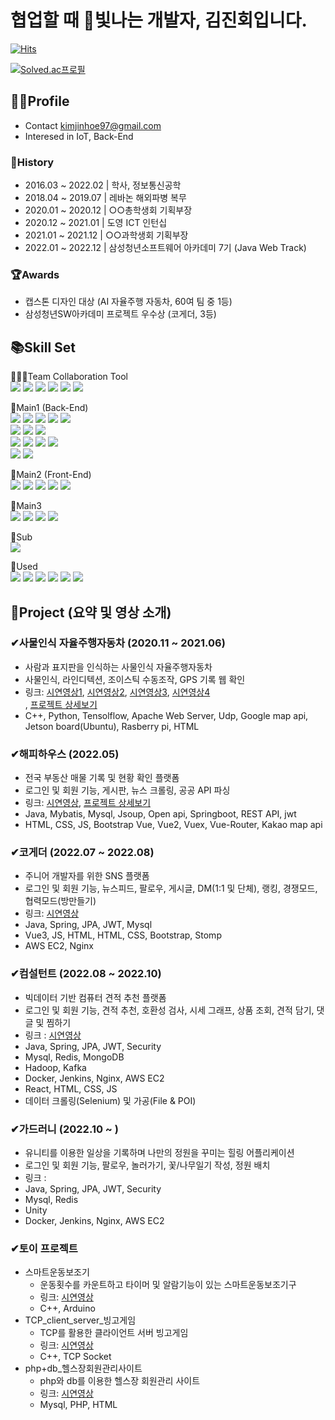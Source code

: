 # 협업할 때 🎇빛나는 개발자, 김진회입니다.
[![Hits](https://hits.seeyoufarm.com/api/count/incr/badge.svg?url=https%3A%2F%2Fgithub.com%2FKimJinHoe&count_bg=%23BE83E1&title_bg=%2370329E&icon=&icon_color=%23E7E7E7&title=%EB%B0%A9%EB%AC%B8%EC%9E%90%EC%88%98&edge_flat=false)](https://hits.seeyoufarm.com)

[![Solved.ac프로필](http://mazassumnida.wtf/api/v2/generate_badge?boj=kku64r)](https://solved.ac/kku64r)
## 👨‍💼Profile
- Contact kimjinhoe97@gmail.com
- Interesed in IoT, Back-End
### 📆History
- 2016.03 ~ 2022.02 | 학사, 정보통신공학
- 2018.04 ~ 2019.07 | 레바논 해외파병 복무
- 2020.01 ~ 2020.12 | ○○총학생회 기획부장
- 2020.12 ~ 2021.01 | 도영 ICT 인턴십
- 2021.01 ~ 2021.12 | ○○과학생회 기획부장
- 2022.01 ~ 2022.12 | 삼성청년소프트웨어 아카데미 7기 (Java Web Track) 
### 🏆Awards
- 캡스톤 디자인 대상 (AI 자율주행 자동차, 60여 팀 중 1등)
- 삼성청년SW아카데미 프로젝트 우수상 (코게더, 3등)

## 📚Skill Set
👨‍👦‍👦Team Collaboration Tool<br>
<img src="https://img.shields.io/badge/gitlab-FC6D26?style=for-the-badge&logo=gitlab&logoColor=white&width=20px"> <!-- 깃랩 -->
<img src="https://img.shields.io/badge/Jira-0052CC?style=for-the-badge&logo=jira software&logoColor=white&width=20px"> <!-- 지라 -->
<img src="https://img.shields.io/badge/notion-F24E1E?style=for-the-badge&logo=notion&logoColor=white&width=20px"> <!-- 노션 -->
<img src="https://img.shields.io/badge/postman-FF6C37?style=for-the-badge&logo=postman&logoColor=white&width=20px"> <!-- 포스트맨 -->
<img src="https://img.shields.io/badge/rest docs-6DB33F?style=for-the-badge&logo=rest docs&logoColor=white&width=20px"> <!-- rest docs -->
<img src="https://img.shields.io/badge/figma-F24E1E?style=for-the-badge&logo=rest docs&logoColor=white&width=20px"> <!-- 피그마 -->

🌱Main1 (Back-End)<br>
<img src="https://img.shields.io/badge/JAVA-007396?style=for-the-badge&logo=java&logoColor=white&width=20px"> <!-- 자바 -->
<img src="https://img.shields.io/badge/JPA-000000?style=for-the-badge&logo=JPA&logoColor=white"> <!-- 스프링 -->
<img src="https://img.shields.io/badge/Spring-6DB33F?style=for-the-badge&logo=Spring&logoColor=white"> <!-- JPA -->
<img src="https://img.shields.io/badge/JSP-F37626?style=for-the-badge&logo=JSP&logoColor=white"> <!-- JSP -->
<img src="https://img.shields.io/badge/mybatis-E7352C?style=for-the-badge&logo=mybatis&logoColor=white"> <!-- mybatis -->
<br>
<img src="https://img.shields.io/badge/mysql-4479A1?style=for-the-badge&logo=mysql&logoColor=white"> <!-- mysql -->
<img src="https://img.shields.io/badge/mongodb-47A248?style=for-the-badge&logo=mongodb&logoColor=white"> <!-- mongodb -->
<img src="https://img.shields.io/badge/redis-DC382D?style=for-the-badge&logo=redis&logoColor=white"> <!-- redis -->
<br>
<img src="https://img.shields.io/badge/amazon ec2-FF9900?style=for-the-badge&logo=amazon ec2&logoColor=white"> <!-- aws ec2 -->
<img src="https://img.shields.io/badge/docker-2496ED?style=for-the-badge&logo=docker&logoColor=white"> <!-- docker -->
<img src="https://img.shields.io/badge/jenkins-D24939?style=for-the-badge&logo=jenkins&logoColor=white"> <!-- jenkins -->
<img src="https://img.shields.io/badge/nginx-009639?style=for-the-badge&logo=nginx&logoColor=white"> <!-- nginx -->
<br>
<img src="https://img.shields.io/badge/gradle-02303A?style=for-the-badge&logo=gradle&logoColor=white"> <!-- gradle -->
<img src="https://img.shields.io/badge/maven-C71A36?style=for-the-badge&logo=apache maven&logoColor=white"> <!-- maven -->

🌱Main2 (Front-End)<br>
<img src="https://img.shields.io/badge/vue.js-4FC08D?style=for-the-badge&logo=vue.js&logoColor=white"> <!-- vue -->
<img src="https://img.shields.io/badge/javascript-F7DF1E?style=for-the-badge&logo=javascript&logoColor=black"> <!-- js -->
<img src="https://img.shields.io/badge/html-E34F26?style=for-the-badge&logo=html5&logoColor=white"> <!-- html -->
<img src="https://img.shields.io/badge/css-1572B6?style=for-the-badge&logo=css3&logoColor=white"> <!-- css -->
<img src="https://img.shields.io/badge/bootstrap-7952B3?style=for-the-badge&logo=bootstrap&logoColor=white"> <!-- bootstrap -->

🌱Main3<br>
<img src="https://img.shields.io/badge/C++-00599C?style=for-the-badge&logo=C++&logoColor=white">
<img src="https://img.shields.io/badge/Raspberry Pi-A22846?style=for-the-badge&logo=Raspberry Pi&logoColor=white">
<img src="https://img.shields.io/badge/Arduino-00979D?style=for-the-badge&logo=Arduino&logoColor=white">
<img src="https://img.shields.io/badge/Linux-FCC624?style=for-the-badge&logo=Linux&logoColor=white">

🌱Sub<br>
<img src="https://img.shields.io/badge/Python-3776AB?style=for-the-badge&logo=Python&logoColor=black">

🌱Used<br>
<img src="https://img.shields.io/badge/TensorFlow-FF6F00?style=for-the-badge&logo=TensorFlow&logoColor=white">
<img src="https://img.shields.io/badge/YOLO-00FFFF?style=for-the-badge&logo=YOLO&logoColor=white">
<img src="https://img.shields.io/badge/jquery-0769AD?style=for-the-badge&logo=jquery&logoColor=white">
<img src="https://img.shields.io/badge/JWT-000000?style=for-the-badge&logo=JSON Web Tokens&logoColor=white">
<img src="https://img.shields.io/badge/Node.js-339933?style=for-the-badge&logo=Node.js&logoColor=white">
<img src="https://img.shields.io/badge/PHP-777BB4?style=for-the-badge&logo=PHP&logoColor=white">




## 📑Project (요약 및 영상 소개)
### ✔사물인식 자율주행자동차 (2020.11 ~ 2021.06)
- 사람과 표지판을 인식하는 사물인식 자율주행자동차
- 사물인식, 라인디텍션, 조이스틱 수동조작, GPS 기록 웹 확인
- 링크: <a href="https://youtu.be/qqEinrXe1Xc">시연영상1</a>, <a href="https://youtu.be/dDcg7obU7f8">시연영상2</a>, <a href="https://youtu.be/HmNBLpgIgf8">시연영상3</a>, <a href="https://youtu.be/qWFQqPSNTcI">시연영상4</a><br>, <a href="https://github.com/KimJinHoe/Object-Detection-Selft-driving-car">프로젝트 상세보기</a>
- C++, Python, Tensolflow, Apache Web Server, Udp, Google map api, Jetson board(Ubuntu), Rasberry pi, HTML

### ✔해피하우스 (2022.05)
- 전국 부동산 매물 기록 및 현황 확인 플랫폼
- 로그인 및 회원 기능, 게시판, 뉴스 크롤링, 공공 API 파싱
- 링크: <a href="https://youtu.be/gKxUcRZ2uz0">시연영상</a>, <a href="https://github.com/KimJinHoe/happyhouse">프로젝트 상세보기</a> <br>
- Java, Mybatis, Mysql, Jsoup, Open api, Springboot, REST API, jwt
- HTML, CSS, JS, Bootstrap Vue, Vue2, Vuex, Vue-Router, Kakao map api

### ✔코게더 (2022.07 ~ 2022.08)
- 주니어 개발자를 위한 SNS 플랫폼
- 로그인 및 회원 기능, 뉴스피드, 팔로우, 게시글, DM(1:1 및 단체), 랭킹, 경쟁모드, 협력모드(방만들기)
- 링크: <a href="https://youtu.be/CAdFhVhvNr4">시연영상</a><br>
- Java, Spring, JPA, JWT, Mysql
- Vue3, JS, HTML, HTML, CSS, Bootstrap, Stomp
- AWS EC2, Nginx

### ✔컴설턴트 (2022.08 ~ 2022.10)
- 빅데이터 기반 컴퓨터 견적 추천 플랫폼
- 로그인 및 회원 기능, 견적 추천, 호환성 검사, 시세 그래프, 상품 조회, 견적 담기, 댓글 및 찜하기 
- 링크 : <a href="https://www.youtube.com/watch?v=UzseH60O1V8">시연영상</a><br>
- Java, Spring, JPA, JWT, Security
- Mysql, Redis, MongoDB
- Hadoop, Kafka
- Docker, Jenkins, Nginx, AWS EC2
- React, HTML, CSS, JS
- 데이터 크롤링(Selenium) 및 가공(File & POI)

### ✔가드러니 (2022.10 ~ )
- 유니티를 이용한 일상을 기록하며 나만의 정원을 꾸미는 힐링 어플리케이션
- 로그인 및 회원 기능, 팔로우, 놀러가기, 꽃/나무일기 작성, 정원 배치
- 링크 :
- Java, Spring, JPA, JWT, Security
- Mysql, Redis
- Unity
- Docker, Jenkins, Nginx, AWS EC2

### ✔토이 프로젝트
- 스마트운동보조기
    - 운동횟수를 카운트하고 타이머 및 알람기능이 있는 스마트운동보조기구
    - 링크: <a href="https://youtu.be/taXZsPlkWdA">시연영상</a><br>
    - C++, Arduino 
- TCP_client_server_빙고게임
    - TCP를 활용한 클라이언트 서버 빙고게임
    - 링크: <a href="https://youtu.be/U41Uf3tsJYA">시연영상</a><br>
    - C++, TCP Socket
- php+db_헬스장회원관리사이트
    - php와 db를 이용한 헬스장 회원관리 사이트
    - 링크: <a href="https://youtu.be/3FmeCHIPPu0">시연영상</a><br>
    - Mysql, PHP, HTML

